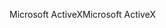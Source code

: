 <span data-ttu-id="7d95b-101">Microsoft ActiveX</span><span class="sxs-lookup"><span data-stu-id="7d95b-101">Microsoft ActiveX</span></span>